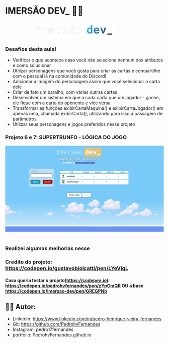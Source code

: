 # IMERSÃO DEV_ 👨‍💻 

<p align="center">
  <img height="50" src="https://github.com/PedrohvFernandes/imersao-dev-alura/blob/main/img/logo/logo-imersao-dev-desktop.1636535198.svg">
  &nbsp;&nbsp;&nbsp;&nbsp;&nbsp;&nbsp;&nbsp;&nbsp;&nbsp;&nbsp;&nbsp;&nbsp;&nbsp;
</p>

### Desafios desta aula!
- Verificar o que acontece caso você não selecione nenhum dos atributos e como solucionar
- Utilizar personagens que você gosta para criar as cartas e compartilhe com o pessoal lá na comunidade do Discord!
- Adicionar a imagem do personagem assim que você selecionar a carta dele
- Criar de fato um baralho, com várias outras cartas
- Desenvolver um sistema em que a cada carta que um jogador - ganhe, ele fique com a carta do oponente e vice versa
- Transformar as funções exibirCartaMaquina() e exibirCartaJogador() em apenas uma, chamada exibirCarta(), utilizando para isso a passagem de parâmetros
- Utilizar seus personagens e jogos preferidos nesse projeto

### Projeto 6 e 7: SUPERTRUNFO - LÓGICA DO JOGO
<p align="start">
  <img src="https://github.com/PedrohvFernandes/imersao-dev-alura/blob/main/img/screenshot/Screen6.png">
  &nbsp;&nbsp;&nbsp;&nbsp;&nbsp;&nbsp;&nbsp;&nbsp;&nbsp;&nbsp;&nbsp;&nbsp;&nbsp;
</p>

### Realizei algumas melhorias nesse
### Credito do projeto: https://codepen.io/gustavobiolcatti/pen/LYeVjqL
#### Caso queria testar o projeto(https://codepen.io): https://codepen.io/pedrohvfernandes/pen/zYpGmQR OU a base https://codepen.io/imersao-dev/pen/GREGPNb

## 👨‍💻 Autor:
- Linkedin: https://www.linkedin.com/in/pedro-henrique-vieira-fernandes
- Git: https://github.com/PedrohvFernandes
- Instagram: pedro17fernandes
- portfolio: PedrohvFernandes.github.io
